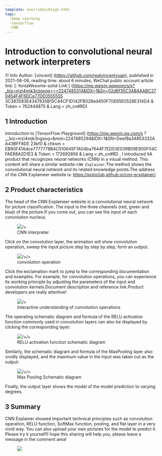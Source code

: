 ```yaml
---
template: overrides/blogs.html
tags:
  -Deep Learning
  -tensorflow
  -CNN
---
```



# Introduction to convolutional neural network interpreters

!!! Info
    Author: [vincent] (https://github.com/realvincentyuan), published in 2021-06-06, reading time: about 6 minutes, WeChat public account article link: [: fontaWesome-solid-Link:] (https://mp.weixin.qqqpom/s/s?_biz=mzi4mjk3nzgxoq===2247485314&IDX=1&Sn=02d6f35C3AB4AABC270454F4F6DCe77DE0555555 3C383583E4347835B15C44CF1D142FB028ed450F70E65E0528E314D4 & Token = 762444875 & Lang = zh_cn#RD)


## 1 Introduction

Introduction to [TensorFlow Playground] (https://mp.weixin.qq.com/s ?__biz=mzi4mjk3ngxoq=&mid=2247485294&IDX=1&SN=Deef8a34853332AA43BFF8DE 23bf0 & chksm = EB90F41Adce7777778B4C510645F1A04ba7644F7ED53E039B09E900F04CFAE88A2D1E3 & Token = 172692856 & Lang = zh_cn#RD , I introduced itA product that recognizes neural networks (CNN) in a visual method. This content will share a similar website-`CNN Explainer`.The method shows the convolutional neural network and its related knowledge points.The address of the CNN Explaineer website is: https://poloclub.github.io/cnn-erxplainer/.

## 2 Product characteristics

The head of the CNN Explaineer website is a convolutional neural network for picture classification. The input is the three channels (red, green and blue) of the picture.If you come out, you can see the input of each convolution nucleus.


<figure>
  <img src = "https://cdn.jsdelivr.net/gh/bullettech2021/pics/img/1_v/cnn_explainer_home.png"/>/>
  <figcaption> CNN interpreter </figcaption>
</Figure>

Click on the convolution layer, the animation will show convolution operation, sweep the input picture step by step by step, form an output:

<figure>
  <img src = "https://cdn.jsdelivr.net/gh/bullettech2021/pics/img/1_v/conv.png"/>/>/>
  <figcaption> convolution operation </figcaption>
</Figure>

Click the exclamation mark to jump to the corresponding documentation and examples. For example, for convolution operations, you can experience its working principle by adjusting the parameters of the input and convolution kernels.Document description and reference link.Product developers are really attentive!

<figure>
  <img src = "httts://cdn.jsdelivr.net/gh/bullettech2021/pics/img/1_v/conv_tool.png"/>/>
  <figcaption> Interactive understanding of convolution operations </figcaption>
</Figure>

The operating schematic diagram and formula of the RELU activation function commonly used in convolution layers can also be displayed by clicking the corresponding layer:

<figure>
  <img src = "https://cdn.jsdelivr.net/gh/bullettech2021/pics/img/1_v/relu.png"/>/>/>
  <figcaption> RELU activation function schematic diagram </figcaption>
</Figure>

Similarly, the schematic diagram and formula of the MaxPooling layer also vividly displayed, and the maximum value in the input was taken out as the output:


<figure>
  <img src = "httts://cdn.jsdelivr.net/gh/bullettech2021/pics/img/1_v/maxpooling.png"/>/>/>
  <fIgcaption> Max Pooling Schematic diagram </figcaption>
</Figure>

Finally, the output layer shows the model of the model prediction to varying degrees.

## 3 Summary

CNN Explainer showed important technical principles such as convolution operation, RELU function, SoftMax function, pooling, and flat layer in a very vivid way. You can also upload your own pictures for the model to predict it. Please try it yourself!I hope this sharing will help you, please leave a message in the comment area!

<figure>
  <img src = "httts://cdn.jsdelivr.net/gh/bullettech2021/pics/2021-6-14/1623639526512-1080p%20hd)%20tail .png" widt "widt" widt "widt h = "500 " />
</Figure>
